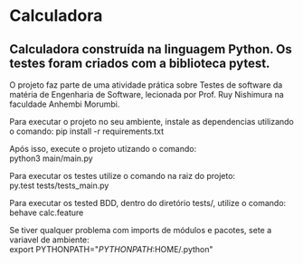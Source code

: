 # Calculadora

## Calculadora construída na linguagem Python. Os testes foram criados com a biblioteca pytest.
O projeto faz parte de uma atividade prática sobre Testes de software da matéria de Engenharia de Software, lecionada por Prof. Ruy Nishimura na faculdade Anhembi Morumbi.

Para executar o projeto no seu ambiente, instale as dependencias utilizando o comando:
pip install -r requirements.txt

Após isso, execute o projeto utizando o comando: <br />
python3 main/main.py

Para executar os testes utilize o comando na raiz do projeto: <br />
py.test tests/tests_main.py

Para executar os tested BDD, dentro do diretório tests/, utilize o comando: <br />
behave calc.feature

Se tiver qualquer problema com imports de módulos e pacotes, sete a variavel de ambiente:<br />
export PYTHONPATH="$PYTHONPATH:$HOME/.python"
